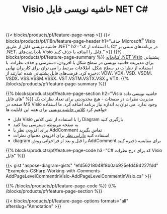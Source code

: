 ﻿---
title: Visio حاشیه نویسی فایل NET C#
url: /fa/net/annotation/
description: تنها با چند خط کد C#، حاشیه نویسی داده Visio را اضافه یا حذف کنید.
---
{{< blocks/products/pf/feature-page-wrap >}}
{{< blocks/products/pf/i18n/feature-page-header h1="حذف Microsoft<sup>&reg;</sup> Visio حاشیه نویسی فایل از طریق .NET" h2="با استفاده از کد C# در برنامه‌های مبتنی بر .NET، یادداشت‌های Visio فایل را اضافه یا حذف کنید." >}}
{{% blocks/products/pf/feature-page-summary %}}
[کتابخانه .NET Visio](/diagram/net/) پشتیبانی برای مدیریت حاشیه نویسی در سطح شکل با افزودن، دسترسی و حذف نظرات. با استفاده از نظرات در سطح شکل، اطلاعات مرتبط را می توان برای کاربران نهایی ذخیره کرد. فرمت‌های فایل پشتیبانی شده عبارتند از: VDW، VDX، VSD، VSDM، VSDX، VSS،VSSM،VSSX، VST،VSTM،VSTX،VSX و VTX.
{{% /blocks/products/pf/feature-page-summary %}}

{{% blocks/products/pf/feature-page-section h2="Visio حاشیه نویسی داده های فایل" %}}
مدیریت نظرات در صفحات - هیچ محدودیتی برای تعداد نظرات یک صفحه در MS Visio وجود ندارد. می توان به اندازه نیاز برنامه اضافه کرد. ما استفاده خواهیم کرد [کلاس حاشیه نویسی](https://apireference.aspose.com/diagram/net/aspose.diagram/annotation) برای همه این قابلیت ها

+ فایل Visio را با استفاده از شی کلاس Diagram بارگیری کنید
+ به صفحه مربوطه دسترسی پیدا کنید 
+ برای افزودن نظر با AddComment تماس بگیرید
+ استفاده کنید [دارایی نظر](https://apireference.aspose.com/diagram/net/aspose.diagram/annotation/properties/comment) برای افزودن محتوای نظرات 
+ diagram را قبل و بعد از فراخوانی روش AddComment برای مقایسه ذخیره کنید

{{% blocks/products/pf/feature-page-code h3="C# کد برای درج نظرات Visio فایل" %}}

{{< gist "aspose-diagram-gists" "efd56218048f8b0ab925efd494227fdd" "Examples-CSharp-Working-with-Comments-AddPageLevelCommentInVisio-AddPageLevelCommentInVisio.cs" >}}

{{% /blocks/products/pf/feature-page-code %}}
{{% /blocks/products/pf/feature-page-section %}}

{{< blocks/products/pf/feature-page-options formats="all" afterslug="Annotation" >}}